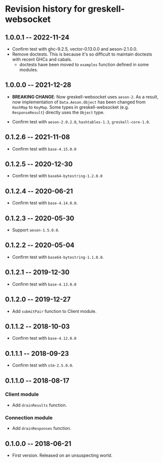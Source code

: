 # Revision history for greskell-websocket

## 1.0.0.1  -- 2022-11-24

* Confirm test with ghc-9.2.5, vector-0.13.0.0 and aeson-2.1.0.0.
* Remove doctests. This is because it's so difficult to maintain doctests with recent GHCs and cabals.
  * doctests have been moved to `examples` function defined in some modules.


## 1.0.0.0  -- 2021-12-28

* **BREAKING CHANGE**: Now greskell-websocket uses `aeson-2`.
  As a result, now implementation of `Data.Aeson.Object` has been changed from `HashMap` to `KeyMap`.
  Some types in greskell-websocket (e.g. `ResponseResult`) directly uses the `Object` type.

* Confirm test with `aeson-2.0.2.0`, `hashtables-1.3`, `greskell-core-1.0`.

## 0.1.2.6  -- 2021-11-08

* Confirm test with `base-4.15.0.0`

## 0.1.2.5  -- 2020-12-30

* Confirm test with `base64-bytestring-1.2.0.0`

## 0.1.2.4  -- 2020-06-21

* Confirm test with `base-4.14.0.0`.

## 0.1.2.3  -- 2020-05-30

* Support `aeson-1.5.0.0`.

## 0.1.2.2  -- 2020-05-04

* Confirm test with `base64-bytestring-1.1.0.0`.

## 0.1.2.1  -- 2019-12-30

* Confirm test with `base-4.13.0.0`

## 0.1.2.0  -- 2019-12-27

* Add `submitPair` function to Client module.

## 0.1.1.2  -- 2018-10-03

* Confirm test with `base-4.12.0.0`


## 0.1.1.1  -- 2018-09-23

* Confirm test with `stm-2.5.0.0`.


## 0.1.1.0  -- 2018-08-17

### Client module

* Add `drainResults` function.

### Connection module

* Add `drainResponses` function.


## 0.1.0.0  -- 2018-06-21

* First version. Released on an unsuspecting world.

